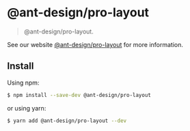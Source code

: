 # @ant-design/pro-layout

> @ant-design/pro-layout.

See our website [@ant-design/pro-layout](https://umijs.org/plugins/plugin-layout) for more information.

## Install

Using npm:

```bash
$ npm install --save-dev @ant-design/pro-layout
```

or using yarn:

```bash
$ yarn add @ant-design/pro-layout --dev
```
